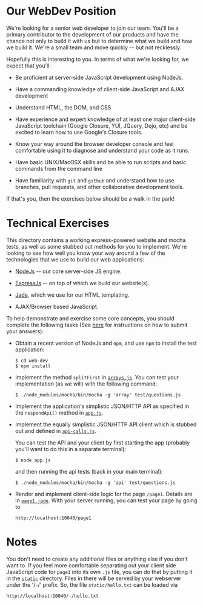 Our WebDev Position
===================

We're looking for a senior web developer to join our team. You'll be a primary
contributor to the development of our products and have the chance not only to
build it with us but to determine what we build and how we build it. We're a
small team and move quickly -- but not recklessly.

Hopefully this is interesting to you. In terms of what we're looking for, we
expect that you'll:

-   Be proficient at server-side JavaScript development using NodeJs.

-   Have a commanding knowledge of client-side JavaScript and AJAX development

-   Understand HTML, the DOM, and CSS

-   Have experience and expert knowledge of at least one major client-side
    JavaScript toolchain (Google Closure, YUI, JQuery, Dojo, etc) and be excited
    to learn how to use Google's Closure tools.

-   Know your way around the browser developer console and feel comfortable
    using it to diagnose and understand your code as it runs.

-   Have basic UNIX/MacOSX skills and be able to run scripts and basic commands
    from the command line

-   Have familiarity with `git` and `github` and understand how to use branches,
    pull requests, and other collaborative development tools.

If that's you, then the exercises below should be a walk in the park!

Technical Exercises
===================

This directory contains a working express-powered website and mocha tests, as
well as some stubbed out methods for you to implement. We're looking to see how
well you know your way around a few of the technologies that we use to build our
web applications:

-   [NodeJs](http://nodejs.org/) -- our core server-side JS engine.

-   [ExpressJs](http://expressjs.com/) -- on top of which we build our
    website(s).

-   [Jade](http://jade-lang.com/), which we use for our HTML templating.

-   AJAX/Browser based JavaScript.

To help demonstrate and exercise some core concepts, you should complete the
following tasks (See [here](https://github.com/h162/candidates#submitting-your-answers) for instructions on how to submit your answers):

-   Obtain a recent version of NodeJs and `npm`, and use `npm` to install the
    test application:

        $ cd web-dev
        $ npm install

-   Implement the method `splitFirst` in
    [`arrays.js`](https://github.com/h162/candidates/blob/master/web-dev/arrays.js).
    You can test your implementation (as we will) with the following command:
        
        $ ./node_modules/mocha/bin/mocha -g 'array' test/questions.js

-   Implement the application's simplistic JSON/HTTP API as specified in the
    `respondApi()` method in
    [`app.js`](https://github.com/h162/candidates/blob/master/web-dev/app.js).

-   Implement the equally simplistic JSON/HTTP API client which is stubbed out
    and defined in
    [`api-calls.js`](https://github.com/h162/candidates/blob/master/web-dev/api-calls.js).

    You can test the API and your client by first starting the app (probably
    you'll want to do this in a separate terminal):

        $ node app.js

    and then running the api tests (back in your main terminal):

        $ ./node_modules/mocha/bin/mocha -g 'api' test/questions.js

-   Render and implement client-side logic for the page `/page1`. Details are in
    [`page1.jade`](https://github.com/h162/candidates/blob/master/web-dev/views/page1.jade).
    With your server running, you can test your page by going to 
    
        http://localhost:10040/page1

Notes
=====

You don't need to create any additional files or anything else if you don't want
to. If you feel more comfortable separating out your client side JavaScript code
for `page1` into its own `.js` file, you can do that by putting it in the
[`static`](https://github.com/h162/candidates/tree/master/web-dev/static)
directory. Files in there will be served by your webserver under the '/-/'
prefix. So, the file `static/hello.txt` can be loaded via

    http://localhost:10040/-/hello.txt
